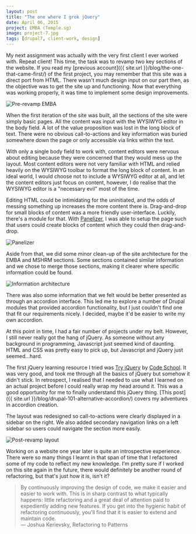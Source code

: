 ```yaml
---
layout: post
title: "The one where I grok jQuery"
date: April 06, 2015
project: EMBA (Temple.sg)
image: project-7.jpg
tags: [drupal7, client-work, design]
---
```

My next assignment was actually with the very first client I ever worked with. Repeat client! This time, the task was to revamp two key sections of the website. If you read my [previous account]({{ site.url }}/blog/the-one-that-came-first/) of the first project, you may remember that this site was a direct port from HTML. There wasn't much design input on our part then, as the objective was to get the site up and functioning. Now that everything was working properly, it was time to implement some design improvements.

<img src="{{ site.url }}/images/posts/temple/emba.jpg" alt="Pre-revamp EMBA"/>

When the first iteration of the site was built, all the sections of the site were simply basic pages. All the content was input with the WYSIWYG editor in the body field. A lot of the value proposition was lost in the long block of text. There were no obvious call-to-actions and key information was buried somewhere down the page or only accessible via links within the text.

With only a single body field to work with, content editors were nervous about editing because they were concerned that they would mess up the layout. Most content editors were not very familiar with HTML and relied heavily on the WYSIWYG toolbar to format the long block of content. In an ideal world, I would choose not to include a WYSIWYG editor at all, and let the content editors just focus on content, however, I do realise that the WYSIWYG editor is a "necessary evil" most of the time.

Editing HTML could be intimidating for the uninitiated, and the odds of messing something up increases the more content there is. Drag-and-drop for small blocks of content was a more friendly user-interface. Luckily, there's a module for that. With [Panelizer](https://www.drupal.org/project/panelizer), I was able to setup the page such that users could create blocks of content which they could then drag-and-drop.

<img src="{{ site.url }}/images/posts/temple/emba-3.jpg" alt="Panelizer"/>

Aside from that, we did some minor clean-up of the site architecture for the EMBA and MSHRM sections. Some sections contained similar information and we chose to merge those sections, making it clearer where specific information could be found.

<img src="{{ site.url }}/images/posts/temple/emba-ia.jpg" alt="Information architecture"/>

There was also some information that we felt would be better presented as through an accordion interface. This led me to explore a number of Drupal modules that provided accordion functionality, but I just couldn't find one that fit our requirements nicely. I decided, maybe it'd be easier to write my own accordion.

At this point in time, I had a fair number of projects under my belt. However, I still never really got the hang of jQuery. As someone without any background in programming, Javascript just seemed kind of daunting. HTML and CSS was pretty easy to pick up, but Javascript and jQuery just seemed...hard.

The first jQuery learning resource I tried was [Try jQuery](http://try.jquery.com/) by [Code School](https://www.codeschool.com/). It was very good, and took me through all the basics of jQuery but somehow it didn't stick. In retrospect, I realised that I needed to use what I learned on an actual project before I could really wrap my head around it. This was a good opportunity for me to finally understand this jQuery thing. [This post]({{ site.url }}/blog/drupal-101-alternative-accordion/) covers my adventures in accordion creation.

The layout was redesigned so call-to-actions were clearly displayed in a sidebar on the right. We also added secondary navigation links on a left sidebar so users could navigate the section more easily.

<img src="{{ site.url }}/images/posts/temple/emba-2.jpg" alt="Post-revamp layout"/>

Working on a website one year later is quite an introspective experience. There were so many things I learnt in that span of time that I refactored some of my code to reflect my new knowledge. I'm pretty sure if I worked on this site again in the future, there would definitely be another round of refactoring, but that's just how it is, isn't it? 

> By continuously improving the design of code, we make it easier and easier to work with. This is in sharp contrast to what typically happens: little refactoring and a great deal of attention paid to expediently adding new features. If you get into the hygienic habit of refactoring continuously, you'll find that it is easier to extend and maintain code.  
― Joshua Kerievsky, Refactoring to Patterns
